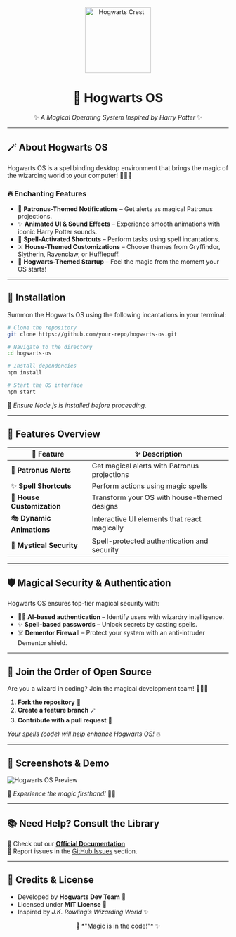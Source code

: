 <div align="center">
  <img src="https://i.imgur.com/J6gUmVv.png" width="150" alt="Hogwarts Crest">
  
  # 🏰 **Hogwarts OS**  
  ✨ *A Magical Operating System Inspired by Harry Potter* ✨  
</div>

---

## 🪄 **About Hogwarts OS**
Hogwarts OS is a spellbinding desktop environment that brings the magic of the wizarding world to your computer! 🧙‍♂️🔮

### 🔥 **Enchanting Features**
- 🦉 **Patronus-Themed Notifications** – Get alerts as magical Patronus projections.
- ✨ **Animated UI & Sound Effects** – Experience smooth animations with iconic Harry Potter sounds.
- 🔮 **Spell-Activated Shortcuts** – Perform tasks using spell incantations.
- ⚔️ **House-Themed Customizations** – Choose themes from Gryffindor, Slytherin, Ravenclaw, or Hufflepuff.
- 🏰 **Hogwarts-Themed Startup** – Feel the magic from the moment your OS starts!

---

## 🚀 **Installation**
Summon the Hogwarts OS using the following incantations in your terminal:

```bash
# Clone the repository
git clone https://github.com/your-repo/hogwarts-os.git

# Navigate to the directory
cd hogwarts-os

# Install dependencies
npm install

# Start the OS interface
npm start
```
🔔 *Ensure Node.js is installed before proceeding.*

---

## 📜 **Features Overview**

| 🔮 Feature | ✨ Description |
|-----------|--------------|
| 🦉 **Patronus Alerts** | Get magical alerts with Patronus projections |
| ✨ **Spell Shortcuts** | Perform actions using magic spells |
| 🎨 **House Customization** | Transform your OS with house-themed designs |
| 🎭 **Dynamic Animations** | Interactive UI elements that react magically |
| 🔑 **Mystical Security** | Spell-protected authentication and security |

---

## 🛡️ **Magical Security & Authentication**
Hogwarts OS ensures top-tier magical security with:
- 🧙‍♂️ **AI-based authentication** – Identify users with wizardry intelligence.
- ✨ **Spell-based passwords** – Unlock secrets by casting spells.
- ☠️ **Dementor Firewall** – Protect your system with an anti-intruder Dementor shield.

---

## 🌟 **Join the Order of Open Source**
Are you a wizard in coding? Join the magical development team! 🧙‍♂️✨

1. **Fork the repository** 🏰
2. **Create a feature branch** 🪄
3. **Contribute with a pull request** 📝

*Your spells (code) will help enhance Hogwarts OS!* 🔥

---

## 📸 **Screenshots & Demo**
![Hogwarts OS Preview](assets/hogwarts-ui.png)

🔮 *Experience the magic firsthand!* 🧙‍♂️

---

## 📚 **Need Help? Consult the Library**
📖 Check out our **[Official Documentation](https://your-website.com/docs)**  
🐛 Report issues in the [GitHub Issues](https://github.com/your-repo/hogwarts-os/issues) section.

---

## 💎 **Credits & License**
- Developed by **Hogwarts Dev Team** 🏰
- Licensed under **MIT License** 📜
- Inspired by *J.K. Rowling’s Wizarding World* ✨

<div align="center">
  🏰 *"Magic is in the code!"* ✨
</div>


